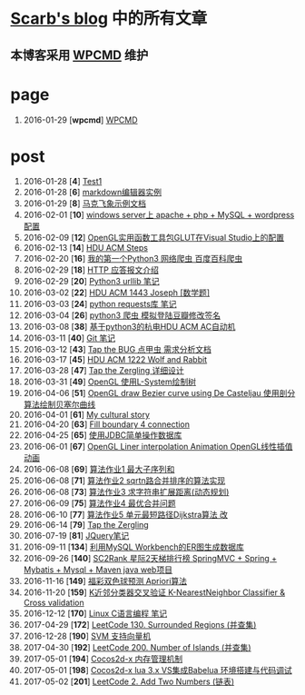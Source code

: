 [Scarb's blog](http://115.28.48.229/wordpress) 中的所有文章
==========
本博客采用 [WPCMD](http://zengrong.net/wpcmd) 维护
----------

# page

1. 2016-01-29 \[**wpcmd**\] [WPCMD](http://115.28.48.229/wordpress/wpcmd)

# post

1. 2016-01-28 \[**4**\] [Test1](http://115.28.48.229/wordpress/post/4.htm)
1. 2016-01-28 \[**6**\] [markdown编辑器实例](http://115.28.48.229/wordpress/post/6.htm)
1. 2016-01-29 \[**8**\] [马克飞象示例文档](http://115.28.48.229/wordpress/post/8.htm)
1. 2016-02-01 \[**10**\] [windows server上 apache + php + MySQL + wordpress 配置](http://115.28.48.229/wordpress/post/10.htm)
1. 2016-02-09 \[**12**\] [OpenGL实用函数工具包GLUT在Visual Studio上的配置](http://115.28.48.229/wordpress/post/12.htm)
1. 2016-02-13 \[**14**\] [HDU ACM Steps](http://115.28.48.229/wordpress/post/14.htm)
1. 2016-02-20 \[**16**\] [我的第一个Python3 网络爬虫 百度百科爬虫](http://115.28.48.229/wordpress/post/16.htm)
1. 2016-02-29 \[**18**\] [HTTP 应答报文介绍](http://115.28.48.229/wordpress/post/18.htm)
1. 2016-02-29 \[**20**\] [Python3 urllib 笔记](http://115.28.48.229/wordpress/post/20.htm)
1. 2016-03-02 \[**22**\] [HDU ACM 1443 Joseph [数学题]](http://115.28.48.229/wordpress/post/22.htm)
1. 2016-03-03 \[**24**\] [python requests库 笔记](http://115.28.48.229/wordpress/post/24.htm)
1. 2016-03-04 \[**26**\] [python3 爬虫 模拟登陆豆瓣修改签名](http://115.28.48.229/wordpress/post/26.htm)
1. 2016-03-08 \[**38**\] [基于python3的杭电HDU ACM AC自动机](http://115.28.48.229/wordpress/post/38.htm)
1. 2016-03-11 \[**40**\] [Git 笔记](http://115.28.48.229/wordpress/post/40.htm)
1. 2016-03-12 \[**43**\] [Tap the BUG 点甲虫 需求分析文档](http://115.28.48.229/wordpress/post/43.htm)
1. 2016-03-17 \[**45**\] [HDU ACM 1222 Wolf and Rabbit](http://115.28.48.229/wordpress/post/45.htm)
1. 2016-03-28 \[**47**\] [Tap the Zergling 详细设计](http://115.28.48.229/wordpress/post/47.htm)
1. 2016-03-31 \[**49**\] [OpenGL 使用L-System绘制树](http://115.28.48.229/wordpress/post/49.htm)
1. 2016-04-06 \[**51**\] [OpenGL draw Bezier curve using De Casteljau 使用剖分算法绘制贝塞尔曲线](http://115.28.48.229/wordpress/post/51.htm)
1. 2016-04-01 \[**61**\] [My cultural story](http://115.28.48.229/wordpress/post/61.htm)
1. 2016-04-20 \[**63**\] [Fill boundary 4 connection](http://115.28.48.229/wordpress/post/63.htm)
1. 2016-04-25 \[**65**\] [使用JDBC简单操作数据库](http://115.28.48.229/wordpress/post/65.htm)
1. 2016-06-01 \[**67**\] [OpenGL Liner interpolation Animation OpenGL线性插值动画](http://115.28.48.229/wordpress/post/67.htm)
1. 2016-06-08 \[**69**\] [算法作业1 最大子序列和](http://115.28.48.229/wordpress/post/69.htm)
1. 2016-06-08 \[**71**\] [算法作业2 sqrtn路合并排序的算法实现](http://115.28.48.229/wordpress/post/71.htm)
1. 2016-06-08 \[**73**\] [算法作业3 求字符串扩展距离(动态规划)](http://115.28.48.229/wordpress/post/73.htm)
1. 2016-06-09 \[**75**\] [算法作业4 最优合并问题](http://115.28.48.229/wordpress/post/75.htm)
1. 2016-06-10 \[**77**\] [算法作业5 单元最短路径Dijkstra算法 改](http://115.28.48.229/wordpress/post/77.htm)
1. 2016-06-14 \[**79**\] [Tap the Zergling](http://115.28.48.229/wordpress/post/79.htm)
1. 2016-07-19 \[**81**\] [JQuery笔记](http://115.28.48.229/wordpress/post/81.htm)
1. 2016-09-11 \[**134**\] [利用MySQL Workbench的ER图生成数据库](http://115.28.48.229/wordpress/post/134.htm)
1. 2016-09-26 \[**140**\] [SC2Rank 星际2天梯排行榜 SpringMVC + Spring + Mybatis + Mysql + Maven java web项目](http://115.28.48.229/wordpress/post/140.htm)
1. 2016-11-16 \[**149**\] [福彩双色球预测 Apriori算法](http://115.28.48.229/wordpress/post/149.htm)
1. 2016-11-20 \[**159**\] [K近邻分类器交叉验证 K-NearestNeighbor Classifier & Cross validation](http://115.28.48.229/wordpress/post/159.htm)
1. 2016-12-12 \[**170**\] [Linux C语言编程 笔记](http://115.28.48.229/wordpress/post/170.htm)
1. 2017-04-29 \[**172**\] [LeetCode 130. Surrounded Regions (并查集)](http://115.28.48.229/wordpress/post/172.htm)
1. 2016-12-28 \[**190**\] [SVM 支持向量机](http://115.28.48.229/wordpress/post/190.htm)
1. 2017-04-30 \[**192**\] [LeetCode 200. Number of Islands (并查集)](http://115.28.48.229/wordpress/post/192.htm)
1. 2017-05-01 \[**194**\] [Cocos2d-x 内存管理机制](http://115.28.48.229/wordpress/post/194.htm)
1. 2017-05-01 \[**198**\] [Cocos2d-x lua 3.x VS集成Babelua 环境搭建与代码调试](http://115.28.48.229/wordpress/post/198.htm)
1. 2017-05-02 \[**201**\] [LeetCode 2. Add Two Numbers (链表)](http://115.28.48.229/wordpress/post/201.htm)